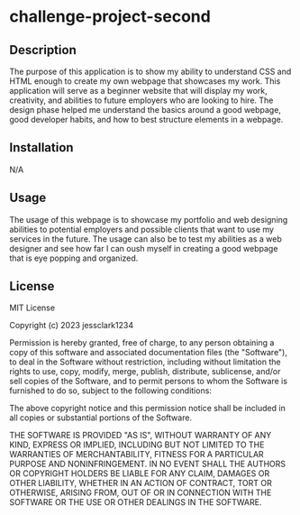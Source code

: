 # challenge-project-second

## Description

The purpose of this application is to show my ability to understand CSS and HTML enough to create my own webpage that showcases my work. This application will serve as a beginner website that will display my work, creativity, and abilities to future employers who are looking to hire. The design phase helped me understand the basics around a good webpage, good developer habits, and how to best structure elements in a webpage. 

## Installation

N/A

## Usage

The usage of this webpage is to showcase my portfolio and web designing abilities to potential employers and possible clients that want to use my services in the future. The usage can also be to test my abilities as a web designer and see how far I can oush myself in creating a good webpage that is eye popping and organized.

## License

MIT License

Copyright (c) 2023 jessclark1234

Permission is hereby granted, free of charge, to any person obtaining a copy
of this software and associated documentation files (the "Software"), to deal
in the Software without restriction, including without limitation the rights
to use, copy, modify, merge, publish, distribute, sublicense, and/or sell
copies of the Software, and to permit persons to whom the Software is
furnished to do so, subject to the following conditions:

The above copyright notice and this permission notice shall be included in all
copies or substantial portions of the Software.

THE SOFTWARE IS PROVIDED "AS IS", WITHOUT WARRANTY OF ANY KIND, EXPRESS OR
IMPLIED, INCLUDING BUT NOT LIMITED TO THE WARRANTIES OF MERCHANTABILITY,
FITNESS FOR A PARTICULAR PURPOSE AND NONINFRINGEMENT. IN NO EVENT SHALL THE
AUTHORS OR COPYRIGHT HOLDERS BE LIABLE FOR ANY CLAIM, DAMAGES OR OTHER
LIABILITY, WHETHER IN AN ACTION OF CONTRACT, TORT OR OTHERWISE, ARISING FROM,
OUT OF OR IN CONNECTION WITH THE SOFTWARE OR THE USE OR OTHER DEALINGS IN THE
SOFTWARE.



